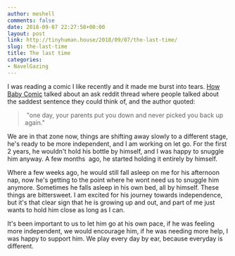 ```yaml
---
author: meshell
comments: false
date: 2018-09-07 22:27:58+00:00
layout: post
link: http://tinyhuman.house/2018/09/07/the-last-time/
slug: the-last-time
title: The last time
categories:
- NavelGazing
---
```


I was reading a comic I like recently and it made me burst into tears. [How Baby Comic](http://howbabycomic.com/comic/hb322/) talked about an ask reddit thread where people talked about the saddest sentence they could think of, and the author quoted:


<blockquote> "one day, your parents put you down and never picked you back up again."</blockquote>


We are in that zone now, things are shifting away slowly to a different stage, he's ready to be more independent, and I am working on let go. For the first 2 years, he wouldn't hold his bottle by himself, and I was happy to snuggle him anyway. A few months  ago, he started holding it entirely by himself.

Where a few weeks ago, he would still fall asleep on me for his afternoon nap, now he's getting to the point where he wont need us to snuggle him anymore. Sometimes he falls asleep in his own bed, all by himself. These things are bittersweet. I am excited for his journey towards independence, but it's that clear sign that he is growing up and out, and part of me just wants to hold him close as long as I can.

It's been important to us to let him go at his own pace, if he was feeling more independent, we would encourage him, if he was needing more help, I was happy to support him. We play every day by ear, because everyday is different.
